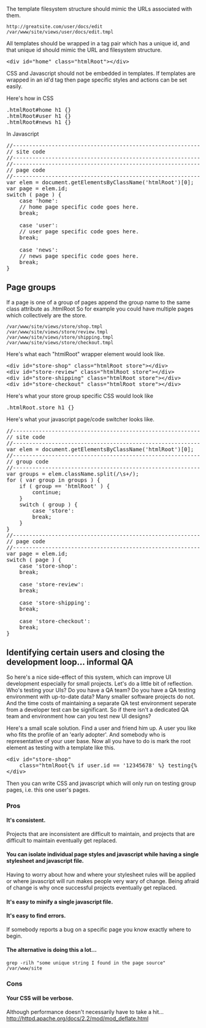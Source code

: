 The template filesystem structure should mimic the URLs associated with them.

	http://greatsite.com/user/docs/edit
	/var/www/site/views/user/docs/edit.tmpl	

All templates should be wrapped in a tag pair which has a unique id, 
and that unique id should mimic the URL and filesystem structure.

<pre class="html">
&lt;div id=&quot;home&quot; class=&quot;htmlRoot&quot;&gt;&lt;/div&gt;
</pre>

CSS and Javascript should not be embedded in templates.
If templates are wrapped in an id'd tag then page specific styles and actions can be set easily.

Here's how in CSS

<pre class="css">
.htmlRoot#home h1 {}
.htmlRoot#user h1 {}
.htmlRoot#news h1 {}
</pre>


In Javascript

<pre class="javascript">
//------------------------------------------------------------
// site code
//------------------------------------------------------------
//------------------------------------------------------------
// page code
//------------------------------------------------------------
var elem = document.getElementsByClassName(&#x27;htmlRoot&#x27;)[0];
var page = elem.id;
switch ( page ) {
	case &#x27;home&#x27;:
	// home page specific code goes here.
	break;
	
	case &#x27;user&#x27;:
	// user page specific code goes here.
	break;
	
	case &#x27;news&#x27;:
	// news page specific code goes here.
	break;
}
</pre>

## Page groups
If a page is one of a group of pages append the group name to the same class attribute as .htmlRoot
So for example you could have multiple pages which collectively are the store.

	/var/www/site/views/store/shop.tmpl
	/var/www/site/views/store/review.tmpl
	/var/www/site/views/store/shipping.tmpl
	/var/www/site/views/store/checkout.tmpl

Here's what each "htmlRoot" wrapper element would look like.

<pre class="html">
&lt;div id=&quot;store-shop&quot; class=&quot;htmlRoot store&quot;&gt;&lt;/div&gt;
&lt;div id=&quot;store-review&quot; class=&quot;htmlRoot store&quot;&gt;&lt;/div&gt;
&lt;div id=&quot;store-shipping&quot; class=&quot;htmlRoot store&quot;&gt;&lt;/div&gt;
&lt;div id=&quot;store-checkout&quot; class=&quot;htmlRoot store&quot;&gt;&lt;/div&gt;
</pre>

Here's what your store group specific CSS would look like

<pre class="css">
.htmlRoot.store h1 {}
</pre>

Here's what your javascript page/code switcher looks like.

<pre class="javascript">
//------------------------------------------------------------
// site code
//------------------------------------------------------------
var elem = document.getElementsByClassName(&#x27;htmlRoot&#x27;)[0];
//------------------------------------------------------------
// group code
//------------------------------------------------------------
var groups = elem.className.split(/\s+/);
for ( var group in groups ) {
	if ( group == &#x27;htmlRoot&#x27; ) {
		continue;
	}
	switch ( group ) {
		case &#x27;store&#x27;:
		break;
	}
}
//------------------------------------------------------------
// page code
//------------------------------------------------------------
var page = elem.id;
switch ( page ) {
	case &#x27;store-shop&#x27;:
	break;
	
	case &#x27;store-review&#x27;:
	break;
	
	case &#x27;store-shipping&#x27;:
	break;
	
	case &#x27;store-checkout&#x27;:
	break;
}
</pre>

## Identifying certain users and closing the development loop... informal QA

So here's a nice side-effect of this system, which can improve UI development especially for small projects.
Let's do a little bit of reflection.
Who's testing your UIs?
Do you have a QA team?
Do you have a QA testing environment with up-to-date data?
Many smaller software projects do not.
And the time costs of maintaining a separate QA test environment seperate from a developer test can be significant.
So if there isn't a dedicated QA team and environment how can you test new UI designs?

Here's a small scale solution.
Find a user and friend him up.
A user you like who fits the profile of an 'early adopter'.
And somebody who is representative of your user base.
Now all you have to do is mark the root element as testing with a template like this.

<pre class="html">
&lt;div id=&quot;store-shop&quot; 
	class=&quot;htmlRoot{% if user.id == &#x27;12345678&#x27; %} testing{% fi %}&quot;&gt;
&lt;/div&gt;
</pre>

Then you can write CSS and javascript which will only run on testing group pages, i.e. this one user's pages.

### Pros 
 
#### It's consistent.
Projects that are inconsistent are difficult to maintain, 
and projects that are difficult to maintain eventually get replaced.

#### You can isolate individual page styles and javascript while having a single stylesheet and javascript file.

Having to worry about how and where your stylesheet rules will be applied
or where javascript will run makes people very wary of change. 
Being afraid of change is why once successful projects eventually get replaced.
	
#### It's easy to minify a single javascript file.

#### It's easy to find errors.
If somebody reports a bug on a specific page you know exactly where to begin.

#### The alternative is doing this a lot...

	grep -rilh "some unique string I found in the page source" /var/www/site

### Cons
#### Your CSS will be verbose.

Although performance doesn't necessarily have to take a hit... http://httpd.apache.org/docs/2.2/mod/mod_deflate.html